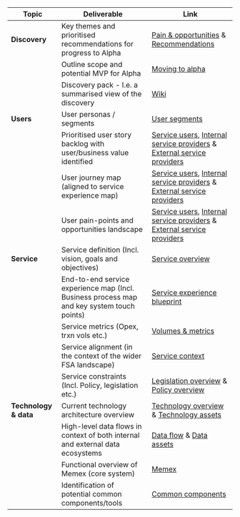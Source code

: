 Topic | Deliverable | Link
--- | --- | ---
**Discovery** | Key themes and prioritised recommendations for progress to Alpha | [Pain & opportunities](pain-&-opportunities) & [Recommendations](recommendations)
| | Outline scope and potential MVP for Alpha | [Moving to alpha](moving-to-alpha)
| | Discovery pack - I.e. a summarised view of the discovery | [Wiki](Home)
**Users** | User personas / segments | [User segments](User-segments)
| | Prioritised user story backlog with user/business value identified | [Service users](Service-users), [Internal service providers](Internal-service-providers) & [External service providers](External-service-providers) 
| | User journey map (aligned to service experience map) | [Service users](Service-users), [Internal service providers](Internal-service-providers) & [External service providers](External-service-providers) 
| | User pain-points and opportunities landscape | [Service users](Service-users), [Internal service providers](Internal-service-providers) & [External service providers](External-service-providers) 
**Service** | Service definition (Incl. vision, goals and objectives) | [Service overview](Service-overview)
| | End-to-end service experience map (Incl. Business process map and key system touch points) | [Service experience blueprint](service-experience-blueprint)
| | Service metrics (Opex, trxn vols etc.) | [Volumes & metrics](volumes-and-metrics)
| | Service alignment (in the context of the wider FSA landscape) | [Service context](service-context)
| | Service constraints (Incl. Policy, legislation etc.) | [Legislation overview](legislation-overview) & [Policy overview](policy-overview)
**Technology & data** | Current technology architecture overview | [Technology overview](Technology-overview) & [Technology assets](Technology-assets) 
| | High-level data flows in context of both internal and external data ecosystems | [Data flow](Data-flow) & [Data assets](Data-assets)
| | Functional overview of Memex (core system) | [Memex](Memex)
| | Identification of potential common components/tools | [Common components](Common-components)